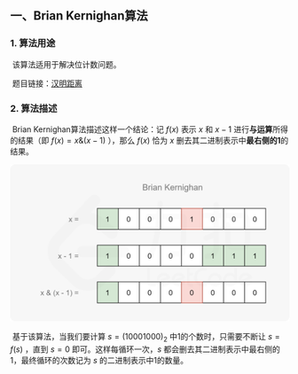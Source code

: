 ## 一、Brian Kernighan算法

### 1. 算法用途

​	该算法适用于解决位计数问题。

​	题目链接：[汉明距离](https://leetcode-cn.com/problems/hamming-distance/)

### 2. 算法描述

​	Brian Kernighan算法描述这样一个结论：记 $f(x)$ 表示 $x$ 和 $x - 1$ 进行**与运算**所得的结果（即 $f(x)=x \& (x-1)$ ），那么 $f(x)$ 恰为 $x$ 删去其二进制表示中**最右侧的1**的结果。

![img](pics\位运算1.png)

​	基于该算法，当我们要计算 $s=(10001000)_{2}$ 中1的个数时，只需要不断让 $s=f(s)$ ，直到 $s=0$ 即可。这样每循环一次，$s$ 都会删去其二进制表示中最右侧的1，最终循环的次数记为 $s$ 的二进制表示中1的数量。